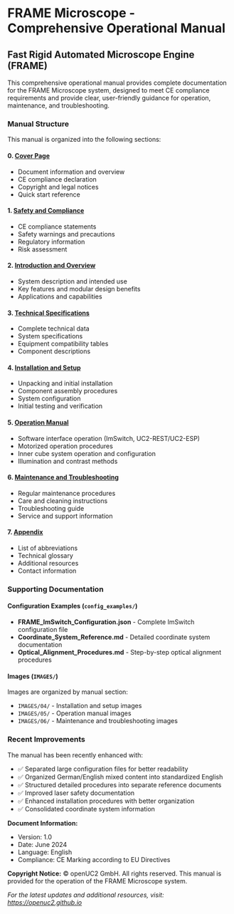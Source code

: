 # FRAME Microscope - Comprehensive Operational Manual

## Fast Rigid Automated Microscope Engine (FRAME)

This comprehensive operational manual provides complete documentation for the FRAME Microscope system, designed to meet CE compliance requirements and provide clear, user-friendly guidance for operation, maintenance, and troubleshooting.

### Manual Structure

This manual is organized into the following sections:

#### 0. [Cover Page](./00_Cover_Page.md)
- Document information and overview
- CE compliance declaration
- Copyright and legal notices
- Quick start reference

#### 1. [Safety and Compliance](./01_Safety_and_Compliance.md)
- CE compliance statements
- Safety warnings and precautions
- Regulatory information
- Risk assessment

#### 2. [Introduction and Overview](./02_Introduction_and_Overview.md)
- System description and intended use
- Key features and modular design benefits
- Applications and capabilities

#### 3. [Technical Specifications](./03_Technical_Specifications.md)
- Complete technical data
- System specifications
- Equipment compatibility tables
- Component descriptions

#### 4. [Installation and Setup](./04_Installation_and_Setup.md)
- Unpacking and initial installation
- Component assembly procedures
- System configuration
- Initial testing and verification

#### 5. [Operation Manual](./05_Operation_Manual.md)
- Software interface operation (ImSwitch, UC2-REST/UC2-ESP)
- Motorized operation procedures
- Inner cube system operation and configuration  
- Illumination and contrast methods

#### 6. [Maintenance and Troubleshooting](./06_Maintenance_and_Troubleshooting.md)
- Regular maintenance procedures
- Care and cleaning instructions
- Troubleshooting guide
- Service and support information

#### 7. [Appendix](./07_Appendix.md)
- List of abbreviations
- Technical glossary
- Additional resources
- Contact information

### Supporting Documentation

#### Configuration Examples (`config_examples/`)

- **FRAME_ImSwitch_Configuration.json** - Complete ImSwitch configuration file
- **Coordinate_System_Reference.md** - Detailed coordinate system documentation
- **Optical_Alignment_Procedures.md** - Step-by-step optical alignment procedures

#### Images (`IMAGES/`)

Images are organized by manual section:
- `IMAGES/04/` - Installation and setup images
- `IMAGES/05/` - Operation manual images  
- `IMAGES/06/` - Maintenance and troubleshooting images

### Recent Improvements

The manual has been recently enhanced with:
- ✅ Separated large configuration files for better readability
- ✅ Organized German/English mixed content into standardized English
- ✅ Structured detailed procedures into separate reference documents
- ✅ Improved laser safety documentation
- ✅ Enhanced installation procedures with better organization
- ✅ Consolidated coordinate system information

**Document Information:**
- Version: 1.0
- Date: June 2024
- Language: English
- Compliance: CE Marking according to EU Directives

**Copyright Notice:**
© openUC2 GmbH. All rights reserved. This manual is provided for the operation of the FRAME Microscope system.

*For the latest updates and additional resources, visit: https://openuc2.github.io*
